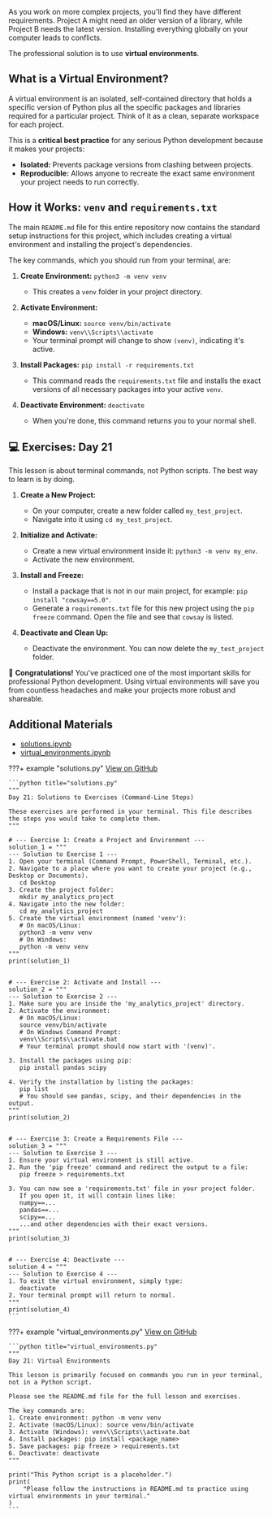 As you work on more complex projects, you'll find they have different requirements. Project A might need an older version of a library, while Project B needs the latest version. Installing everything globally on your computer leads to conflicts.

The professional solution is to use **virtual environments**.

## What is a Virtual Environment?

A virtual environment is an isolated, self-contained directory that holds a specific version of Python plus all the specific packages and libraries required for a particular project. Think of it as a clean, separate workspace for each project.

This is a **critical best practice** for any serious Python development because it makes your projects:

- **Isolated:** Prevents package versions from clashing between projects.
- **Reproducible:** Allows anyone to recreate the exact same environment your project needs to run correctly.

## How it Works: `venv` and `requirements.txt`

The main `README.md` file for this entire repository now contains the standard setup instructions for this project, which includes creating a virtual environment and installing the project's dependencies.

The key commands, which you should run from your terminal, are:

1. **Create Environment:** `python3 -m venv venv`

   - This creates a `venv` folder in your project directory.

1. **Activate Environment:**

   - **macOS/Linux:** `source venv/bin/activate`
   - **Windows:** `venv\\Scripts\\activate`
   - Your terminal prompt will change to show `(venv)`, indicating it's active.

1. **Install Packages:** `pip install -r requirements.txt`

   - This command reads the `requirements.txt` file and installs the exact versions of all necessary packages into your active `venv`.

1. **Deactivate Environment:** `deactivate`

   - When you're done, this command returns you to your normal shell.

## 💻 Exercises: Day 21

This lesson is about terminal commands, not Python scripts. The best way to learn is by doing.

1. **Create a New Project:**

   - On your computer, create a new folder called `my_test_project`.
   - Navigate into it using `cd my_test_project`.

1. **Initialize and Activate:**

   - Create a new virtual environment inside it: `python3 -m venv my_env`.
   - Activate the new environment.

1. **Install and Freeze:**

   - Install a package that is not in our main project, for example: `pip install "cowsay==5.0"`.
   - Generate a `requirements.txt` file for this new project using the `pip freeze` command. Open the file and see that `cowsay` is listed.

1. **Deactivate and Clean Up:**

   - Deactivate the environment. You can now delete the `my_test_project` folder.

🎉 **Congratulations!** You've practiced one of the most important skills for professional Python development. Using virtual environments will save you from countless headaches and make your projects more robust and shareable.

## Additional Materials

- [solutions.ipynb](https://github.com/saint2706/Coding-For-MBA/blob/main/Day_21_Virtual_Environments/solutions.ipynb)
- [virtual_environments.ipynb](https://github.com/saint2706/Coding-For-MBA/blob/main/Day_21_Virtual_Environments/virtual_environments.ipynb)

???+ example "solutions.py"
    [View on GitHub](https://github.com/saint2706/Coding-For-MBA/blob/main/Day_21_Virtual_Environments/solutions.py)

    ```python title="solutions.py"
    """
    Day 21: Solutions to Exercises (Command-Line Steps)

    These exercises are performed in your terminal. This file describes
    the steps you would take to complete them.
    """

    # --- Exercise 1: Create a Project and Environment ---
    solution_1 = """
    --- Solution to Exercise 1 ---
    1. Open your terminal (Command Prompt, PowerShell, Terminal, etc.).
    2. Navigate to a place where you want to create your project (e.g., Desktop or Documents).
       cd Desktop
    3. Create the project folder:
       mkdir my_analytics_project
    4. Navigate into the new folder:
       cd my_analytics_project
    5. Create the virtual environment (named 'venv'):
       # On macOS/Linux:
       python3 -m venv venv
       # On Windows:
       python -m venv venv
    """
    print(solution_1)


    # --- Exercise 2: Activate and Install ---
    solution_2 = """
    --- Solution to Exercise 2 ---
    1. Make sure you are inside the 'my_analytics_project' directory.
    2. Activate the environment:
       # On macOS/Linux:
       source venv/bin/activate
       # On Windows Command Prompt:
       venv\\Scripts\\activate.bat
       # Your terminal prompt should now start with '(venv)'.

    3. Install the packages using pip:
       pip install pandas scipy

    4. Verify the installation by listing the packages:
       pip list
       # You should see pandas, scipy, and their dependencies in the output.
    """
    print(solution_2)


    # --- Exercise 3: Create a Requirements File ---
    solution_3 = """
    --- Solution to Exercise 3 ---
    1. Ensure your virtual environment is still active.
    2. Run the 'pip freeze' command and redirect the output to a file:
       pip freeze > requirements.txt

    3. You can now see a 'requirements.txt' file in your project folder.
       If you open it, it will contain lines like:
       numpy==...
       pandas==...
       scipy==...
       ...and other dependencies with their exact versions.
    """
    print(solution_3)


    # --- Exercise 4: Deactivate ---
    solution_4 = """
    --- Solution to Exercise 4 ---
    1. To exit the virtual environment, simply type:
       deactivate
    2. Your terminal prompt will return to normal.
    """
    print(solution_4)
    ```

???+ example "virtual_environments.py"
    [View on GitHub](https://github.com/saint2706/Coding-For-MBA/blob/main/Day_21_Virtual_Environments/virtual_environments.py)

    ```python title="virtual_environments.py"
    """
    Day 21: Virtual Environments

    This lesson is primarily focused on commands you run in your terminal,
    not in a Python script.

    Please see the README.md file for the full lesson and exercises.

    The key commands are:
    1. Create environment: python -m venv venv
    2. Activate (macOS/Linux): source venv/bin/activate
    3. Activate (Windows): venv\\Scripts\\activate.bat
    4. Install packages: pip install <package_name>
    5. Save packages: pip freeze > requirements.txt
    6. Deactivate: deactivate
    """

    print("This Python script is a placeholder.")
    print(
        "Please follow the instructions in README.md to practice using virtual environments in your terminal."
    )
    ```
